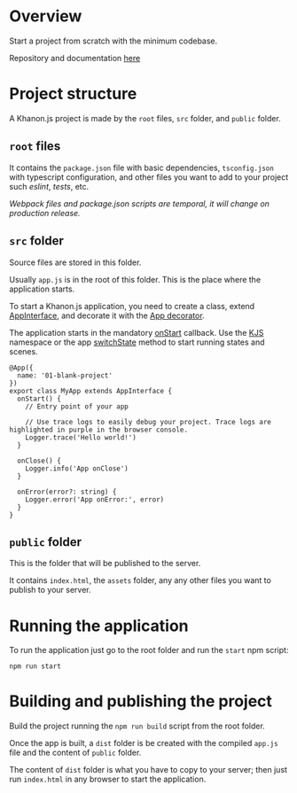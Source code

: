 # Overview
Start a project from scratch with the minimum codebase.

Repository and documentation [here](https://github.com/khanonjs/khanon.js-tutorials/tree/main/01-blank-project)

# Project structure

A Khanon.js project is made by the `root` files, `src` folder, and `public` folder.

## `root` files

It contains the `package.json` file with basic dependencies, `tsconfig.json` with typescript configuration, and other files you want to add to your project such *eslint*, *tests*, etc.

*Webpack files and package.json scripts are temporal, it will change on production release.*

## `src` folder

Source files are stored in this folder.

Usually `app.js` is in the root of this folder. This is the place where the application starts.

To start a Khanon.js application, you need to create a class, extend [AppInterface](https://khanonjs.com/api-docs/classes/decorators_app.AppInterface.html), and decorate it with the [App decorator](https://khanonjs.com/api-docs/functions/decorators_app.App.html).

The application starts in the mandatory [onStart](https://khanonjs.com/api-docs/classes/decorators_app.AppInterface.html#onStart) callback. Use the [KJS](https://khanonjs.com/api-docs/modules/kjs.KJS.html) namespace or the app [switchState](https://khanonjs.com/api-docs/classes/decorators_app.AppInterface.html#switchState) method to start running states and scenes.

```
@App({
  name: '01-blank-project'
})
export class MyApp extends AppInterface {
  onStart() {
    // Entry point of your app

    // Use trace logs to easily debug your project. Trace logs are highlighted in purple in the browser console.
    Logger.trace('Hello world!')
  }

  onClose() {
    Logger.info('App onClose')
  }

  onError(error?: string) {
    Logger.error('App onError:', error)
  }
}
```

## `public` folder

This is the folder that will be published to the server.

It contains `index.html`, the `assets` folder, any any other files you want to publish to your server.

# Running the application

To run the application just go to the root folder and run the `start` npm script:

`npm run start`

# Building and publishing the project

Build the project running the `npm run build` script from the root folder.

Once the app is built, a `dist` folder is be created with the compiled `app.js` file and the content of `public` folder.

The content of `dist` folder is what you have to copy to your server; then just run `index.html` in any browser to start the application.